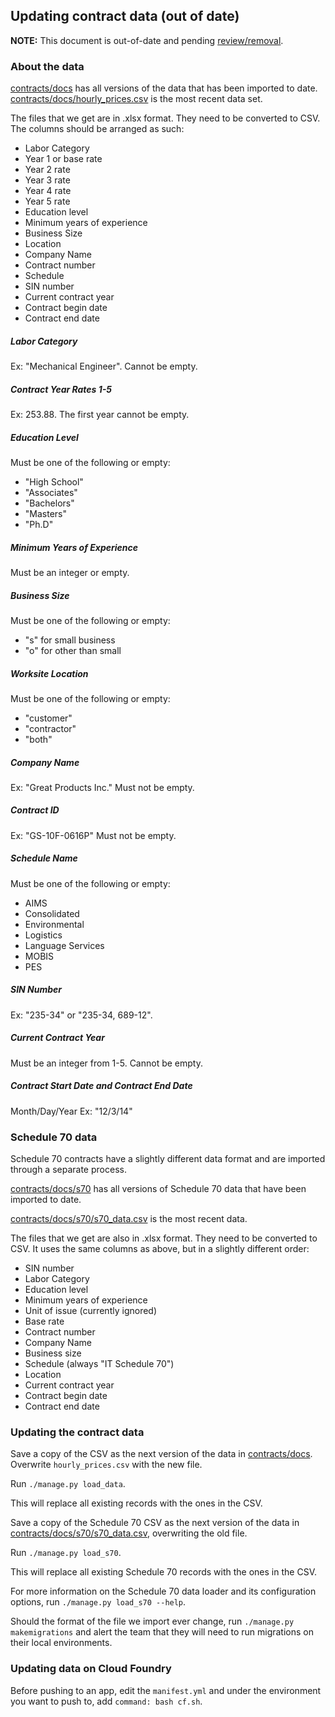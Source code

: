 ## Updating contract data (out of date)

**NOTE:** This document is out-of-date and pending [review/removal](https://github.com/18F/calc/issues/840).

### About the data
[contracts/docs](../contracts/docs) has all versions of the data that has been imported to date. [contracts/docs/hourly_prices.csv](../contracts/docs/hourly_prices.csv) is the most recent data set.

The files that we get are in .xlsx format. They need to be converted to CSV. The columns should be arranged as such:
- Labor Category
- Year 1 or base rate
- Year 2 rate
- Year 3 rate
- Year 4 rate
- Year 5 rate
- Education level
- Minimum years of experience
- Business Size
- Location
- Company Name
- Contract number
- Schedule
- SIN number
- Current contract year
- Contract begin date
- Contract end date

##### Labor Category
Ex: "Mechanical Engineer". Cannot be empty.

##### Contract Year Rates 1-5
Ex: 253.88. The first year cannot be empty.

##### Education Level
Must be one of the following or empty:
- "High School"
- "Associates"
- "Bachelors"
- "Masters"
- "Ph.D"

##### Minimum Years of Experience
Must be an integer or empty.

##### Business Size
Must be one of the following or empty:
- "s" for small business
- "o" for other than small

##### Worksite Location
Must be one of the following or empty:
- "customer"
- "contractor"
- "both"

##### Company Name
Ex: "Great Products Inc." Must not be empty.

##### Contract ID
Ex: "GS-10F-0616P" Must not be empty.

##### Schedule Name
Must be one of the following or empty:
- AIMS
- Consolidated
- Environmental
- Logistics
- Language Services
- MOBIS
- PES

##### SIN Number
Ex: "235-34" or "235-34, 689-12".

##### Current Contract Year
Must be an integer from 1-5. Cannot be empty.

##### Contract Start Date and Contract End Date
Month/Day/Year Ex: "12/3/14"

### Schedule 70 data

Schedule 70 contracts have a slightly different data format and are imported through a separate process.

[contracts/docs/s70](../contracts/docs/s70) has all versions of Schedule 70 data that have been imported to date.

[contracts/docs/s70/s70_data.csv](../contracts/docs/s70/s70_data.csv) is the most recent data.

The files that we get are also in .xlsx format. They need to be converted to CSV. It uses the same columns as above, but in a slightly different order:

- SIN number
- Labor Category
- Education level
- Minimum years of experience
- Unit of issue (currently ignored)
- Base rate
- Contract number
- Company Name
- Business size
- Schedule (always "IT Schedule 70")
- Location
- Current contract year
- Contract begin date
- Contract end date

### Updating the contract data

Save a copy of the CSV as the next version of the data in [contracts/docs](../contracts/docs). Overwrite `hourly_prices.csv` with the new file.

Run `./manage.py load_data`.

This will replace all existing records with the ones in the CSV.

Save a copy of the Schedule 70 CSV as the next version of the data in [contracts/docs/s70/s70_data.csv](../contracts/docs/s70/s70_data.csv), overwriting the old file.

Run `./manage.py load_s70`.

This will replace all existing Schedule 70 records with the ones in the CSV.

For more information on the Schedule 70 data loader and its configuration options, run `./manage.py load_s70 --help`.

Should the format of the file we import ever change, run `./manage.py makemigrations` and alert the team that they will need to run migrations on their local environments.

### Updating data on Cloud Foundry

Before pushing to an app, edit the `manifest.yml` and under the environment you want to push to, add `command: bash cf.sh`.
